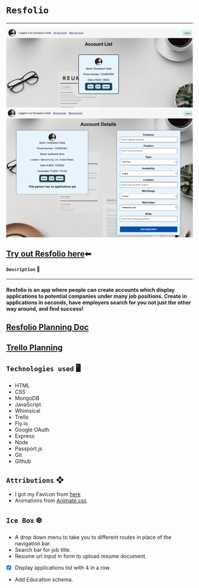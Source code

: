 # `Resfolio`
***

![screenshot of account list](public/assets/img/image-1.png)
![screenshot of account details](public/assets/img/image.png)

## [Try out Resfolio here](https://resfolio.fly.dev)⬅

#### `Description` 📝
***
#### Resfolio is an app where people can create accounts which display applications to potential companies under many job positions. Create in applications in seconds, have employers search for you not just the other way around, and find success!


## [Resfolio Planning Doc](https://docs.google.com/document/d/1mUVz_zz4NqaR34Sl9zEqurpi_000LOe71DqWH0EL_vM/edit)

## [Trello Planning](https://trello.com/b/R2VCddfo/resfolio)

## `Technologies used` 🖥

- HTML
- CSS
- MongoDB
- JavaScript
- Whimsical
- Trello
- Fly.io
- Google OAuth
- Express
- Node
- Passport.js
- Git
- Github

## `Attributions` ❖

- I got my Favicon from [here](https://www.favicon.cc/)
- Animations from [Animate.css](https://animate.style/)

## `Ice Box` ❄️

- A drop down menu to take you to different routes in place of the navigation bar.
- Search bar for job title.
- Resume url input in form to upload resume document.
- [x] Display applications list with 4 in a row.
- Add Education schema.